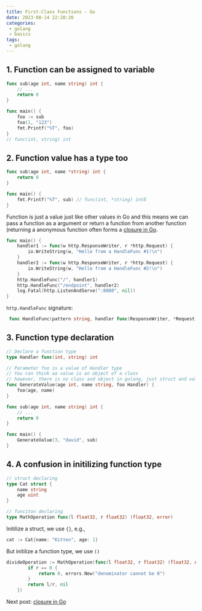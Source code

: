 ```yaml
---
title: First-Class Functions - Go
date: 2023-08-14 22:28:20
categories:
 - golang
 - basics
tags:
 - golang
---
```


## 1. Function can be assigned to variable

```go
func sub(age int, name string) int {
	// ...
	return 0
}

func main() {
	foo := sub
	foo(1, "123")
	fmt.Printf("%T", foo)
}
// func(int, string) int
```

## 2. Function value has a type too

```go
func sub(age int, name *string) int {
	return 0
}

func main() {
	fmt.Printf("%T", sub) // func(int, *string) intß
}
```

Function is just a value just like other values in Go and this means we can pass a function as a argument or return a function from another function (returning a anonymous function often forms a [closure in Go](https://davidzhu.xyz/post/golang/practice/008-closures-go/). 

``` go
func main() {
	handler1 := func(w http.ResponseWriter, r *http.Request) {
		io.WriteString(w, "Hello from a HandleFunc #1!\n")
	}
	handler2 := func(w http.ResponseWriter, r *http.Request) {
		io.WriteString(w, "Hello from a HandleFunc #2!\n")
	}
	http.HandleFunc("/", handler1)
	http.HandleFunc("/endpoint", handler2)
	log.Fatal(http.ListenAndServe(":8080", nil))
}
```

`http.HandleFunc` signature:

```go
 func HandleFunc(pattern string, handler func(ResponseWriter, *Request))
```

## 3. Function type declaration

```go
// Declare a function type
type Handler func(int, string) int

// Parameter foo is a value of Handler type
// You can think aa value is an object of a class
// however, there is no class and object in golang, just struct and value
func GenerateValue(age int, name string, foo Handler) {
	foo(age, name)
}

func sub(age int, name string) int {
	// ...
	return 0
}

func main() {
	GenerateValue(3, "david", sub)
}
```

## 4. A confusion in initilizing function type

```go
// struct declaring
type Cat struct {
	name string
	age uint
}

// funciton declaring
type MathOperation func(l float32, r float32) (float32, error)
```

Initilize a struct, we use `{}`, e.g.,

```go
cat := Cat{name: "Kitten", age: 1}
```

But initilize a function type, we use `()`

``` go
divideOperation := MathOperation(func(l float32, r float32) (float32, error) {
		if r == 0 {
			return 0, errors.New("denominator cannot be 0")
		}
		return l/r, nil
	})
```

Next post: [closure in Go](https://davidzhu.xyz/post/golang/practice/008-closures-go/)

